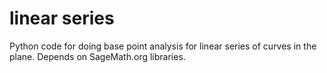 # linear series
Python code for doing base point analysis for linear series of curves in the plane. Depends on SageMath.org libraries.
